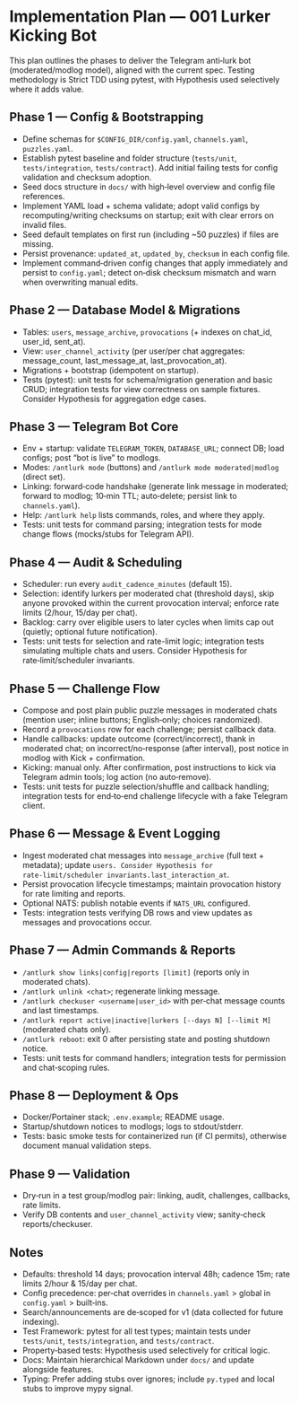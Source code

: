 # Implementation Plan — 001 Lurker Kicking Bot

This plan outlines the phases to deliver the Telegram anti‑lurk bot (moderated/modlog model), aligned with the current spec. Testing methodology is Strict TDD using pytest, with Hypothesis used selectively where it adds value.

## Phase 1 — Config & Bootstrapping
- Define schemas for `$CONFIG_DIR/config.yaml`, `channels.yaml`, `puzzles.yaml`.
- Establish pytest baseline and folder structure (`tests/unit`, `tests/integration`, `tests/contract`). Add initial failing tests for config validation and checksum adoption.
- Seed docs structure in `docs/` with high‑level overview and config file references.
- Implement YAML load + schema validate; adopt valid configs by recomputing/writing checksums on startup; exit with clear errors on invalid files.
- Seed default templates on first run (including ~50 puzzles) if files are missing.
- Persist provenance: `updated_at`, `updated_by`, `checksum` in each config file.
- Implement command‑driven config changes that apply immediately and persist to `config.yaml`; detect on‑disk checksum mismatch and warn when overwriting manual edits.

## Phase 2 — Database Model & Migrations
- Tables: `users`, `message_archive`, `provocations` (+ indexes on chat_id, user_id, sent_at).
- View: `user_channel_activity` (per user/per chat aggregates: message_count, last_message_at, last_provocation_at).
- Migrations + bootstrap (idempotent on startup).
 - Tests (pytest): unit tests for schema/migration generation and basic CRUD; integration tests for view correctness on sample fixtures. Consider Hypothesis for aggregation edge cases.

## Phase 3 — Telegram Bot Core
- Env + startup: validate `TELEGRAM_TOKEN`, `DATABASE_URL`; connect DB; load configs; post “bot is live” to modlogs.
- Modes: `/antlurk mode` (buttons) and `/antlurk mode moderated|modlog` (direct set).
- Linking: forward‑code handshake (generate link message in moderated; forward to modlog; 10‑min TTL; auto‑delete; persist link to `channels.yaml`).
- Help: `/antlurk help` lists commands, roles, and where they apply.
 - Tests: unit tests for command parsing; integration tests for mode change flows (mocks/stubs for Telegram API).

## Phase 4 — Audit & Scheduling
- Scheduler: run every `audit_cadence_minutes` (default 15).
- Selection: identify lurkers per moderated chat (threshold days), skip anyone provoked within the current provocation interval; enforce rate limits (2/hour, 15/day per chat).
- Backlog: carry over eligible users to later cycles when limits cap out (quietly; optional future notification).
 - Tests: unit tests for selection and rate-limit logic; integration tests simulating multiple chats and users. Consider Hypothesis for rate‑limit/scheduler invariants.

## Phase 5 — Challenge Flow
- Compose and post plain public puzzle messages in moderated chats (mention user; inline buttons; English‑only; choices randomized).
- Record a `provocations` row for each challenge; persist callback data.
- Handle callbacks: update outcome (correct/incorrect), thank in moderated chat; on incorrect/no‑response (after interval), post notice in modlog with Kick + confirmation.
- Kicking: manual only. After confirmation, post instructions to kick via Telegram admin tools; log action (no auto‑remove).
 - Tests: unit tests for puzzle selection/shuffle and callback handling; integration tests for end‑to‑end challenge lifecycle with a fake Telegram client.

## Phase 6 — Message & Event Logging
- Ingest moderated chat messages into `message_archive` (full text + metadata); update `users. Consider Hypothesis for rate‑limit/scheduler invariants.last_interaction_at`.
- Persist provocation lifecycle timestamps; maintain provocation history for rate limiting and reports.
- Optional NATS: publish notable events if `NATS_URL` configured.
 - Tests: integration tests verifying DB rows and view updates as messages and provocations occur.

## Phase 7 — Admin Commands & Reports
- `/antlurk show links|config|reports [limit]` (reports only in moderated chats).
- `/antlurk unlink <chat>`; regenerate linking message.
- `/antlurk checkuser <username|user_id>` with per‑chat message counts and last timestamps.
- `/antlurk report active|inactive|lurkers [--days N] [--limit M]` (moderated chats only).
- `/antlurk reboot`: exit 0 after persisting state and posting shutdown notice.
 - Tests: unit tests for command handlers; integration tests for permission and chat‑scoping rules.

## Phase 8 — Deployment & Ops
- Docker/Portainer stack; `.env.example`; README usage.
- Startup/shutdown notices to modlogs; logs to stdout/stderr.
 - Tests: basic smoke tests for containerized run (if CI permits), otherwise document manual validation steps.

## Phase 9 — Validation
- Dry‑run in a test group/modlog pair: linking, audit, challenges, callbacks, rate limits.
- Verify DB contents and `user_channel_activity` view; sanity‑check reports/checkuser.

## Notes
- Defaults: threshold 14 days; provocation interval 48h; cadence 15m; rate limits 2/hour & 15/day per chat.
- Config precedence: per‑chat overrides in `channels.yaml` > global in `config.yaml` > built‑ins.
- Search/announcements are de‑scoped for v1 (data collected for future indexing).
 - Test Framework: pytest for all test types; maintain tests under `tests/unit`, `tests/integration`, and `tests/contract`.
- Property‑based tests: Hypothesis used selectively for critical logic.
- Docs: Maintain hierarchical Markdown under `docs/` and update alongside features.
- Typing: Prefer adding stubs over ignores; include `py.typed` and local stubs to improve mypy signal.
